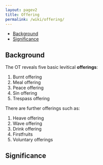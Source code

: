 ```yaml
---
layout: pagev2
title: Offering
permalink: /wiki/offering/
---
```

- [Background](#background)
- [Significance](#significance)

## Background

The OT reveals five basic levitical **offerings**:

1. Burnt offering
2. Meal offering
3. Peace offering
4. Sin offering
5. Trespass offering

There are further offerings such as:

1. Heave offering
2. Wave offering
3. Drink offering
4. Firstfruits
5. Voluntary offerings
## Significance
